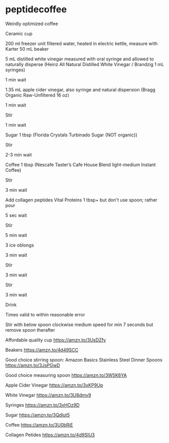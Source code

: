 # peptidecoffee
Weirdly optimized coffee


Ceramic cup

200 ml freezer unit filtered water, heated in electric kettle, measure with Karter 50 mL beaker

5 mL distilled white vinegar measured with oral syringe and allowed to naturally disperse (Heinz All Natural Distilled White Vinegar / Brandzig 1 mL syringes)

1 min wait

1.35 mL apple cider vinegar, also syringe and natural dispersion (Bragg Organic Raw-Unfiltered 16 oz)

1 min wait

Stir

1 min wait

Sugar 1 tbsp (Florida Crystals Turbinado Sugar {NOT organic})

Stir

2-3 min wait

Coffee 1 tbsp (Nescafe Taster’s Cafe House Blend light-medium Instant Coffee)

Stir

3 min wait

Add collagen peptides Vital Proteins 1 tbsp+ but don't use spoon; rather pour

5 sec wait

Stir

5 min wait

3 ice oblongs

3 min wait

Stir

3 min wait

Stir

3 min wait

Drink


Times valid to within reasonable error

Stir with below spoon clockwise medium speed for min 7 seconds but remove spoon therafter 

Affordable quality cup
https://amzn.to/3UsDZfy

Beakers
https://amzn.to/4d49SCC

Good choice stirring spoon: Amazon Basics Stainless Steel Dinner Spoons
https://amzn.to/3JsPGwD

Good choice measuring spoon
https://amzn.to/3W5K6YA

Apple Cider Vinegar
https://amzn.to/3xKP9Up

White Vinegar
https://amzn.to/3U8dmv9

Syringes
https://amzn.to/3xHOz9D

Sugar
https://amzn.to/3Qdlut5

Coffee
https://amzn.to/3U0bRiE

Collagen Petides
https://amzn.to/4d9SIU3



